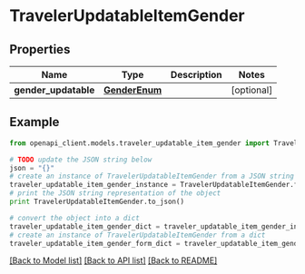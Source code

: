 # TravelerUpdatableItemGender


## Properties
Name | Type | Description | Notes
------------ | ------------- | ------------- | -------------
**gender_updatable** | [**GenderEnum**](GenderEnum.md) |  | [optional] 

## Example

```python
from openapi_client.models.traveler_updatable_item_gender import TravelerUpdatableItemGender

# TODO update the JSON string below
json = "{}"
# create an instance of TravelerUpdatableItemGender from a JSON string
traveler_updatable_item_gender_instance = TravelerUpdatableItemGender.from_json(json)
# print the JSON string representation of the object
print TravelerUpdatableItemGender.to_json()

# convert the object into a dict
traveler_updatable_item_gender_dict = traveler_updatable_item_gender_instance.to_dict()
# create an instance of TravelerUpdatableItemGender from a dict
traveler_updatable_item_gender_form_dict = traveler_updatable_item_gender.from_dict(traveler_updatable_item_gender_dict)
```
[[Back to Model list]](../README.md#documentation-for-models) [[Back to API list]](../README.md#documentation-for-api-endpoints) [[Back to README]](../README.md)


